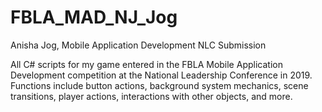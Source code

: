 # FBLA_MAD_NJ_Jog
Anisha Jog, Mobile Application Development NLC Submission

All C# scripts for my game entered in the FBLA Mobile Application Development competition at the National Leadership Conference in 2019. Functions include button actions, background system mechanics, scene transitions, player actions, interactions with other objects, and more.
